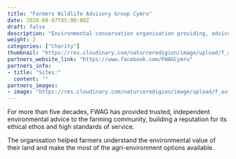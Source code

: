 ```yaml
---
title: "Farmers Wildlife Advisory Group Cymru"
date: 2020-08-07T05:00:00Z
draft: false
description: "Environmental conservation organisation providing, advice and guidance, soil testing, organic advice and management plans"
weight: 2
categories: ["Charity"]
thumbnail: "https://res.cloudinary.com/naturceredigion/image/upload/f_auto,w_480/v1722526195/fwag.png"
partners_website_link: "https://www.facebook.com/FWAGCymru"
partners_info:
- title: "Sites:"
  content: ""
partners_images:
- image: "https://res.cloudinary.com/naturceredigion/image/upload/f_auto,w_860/v1722534941/fwag-cymru-group.jpg"
---
```


For more than five decades, FWAG has provided trusted, independent environmental advice to the farming community, building a reputation for its ethical ethos and high standards of service.

The organisation helped farmers understand the environmental value of their land and make the most of the agri-environment options available.
